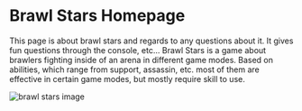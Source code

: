<html>
<body>
    <h1> Brawl Stars Homepage </h1>
    <p> This page is about brawl stars and regards to any questions about it. It gives fun questions through the console, etc... Brawl Stars is a game about brawlers fighting inside of an arena in different game modes. Based on abilities, which range from support, assassin, etc. most of them are effective in certain game modes, but mostly require skill to use. </p>
    <img src ="" alt ="brawl stars image">
</body>
<script>
    var brawl_questions = [
        "What brawler is poco? a Support Brawler",
        "How many trophies for a brawler do you need for rank 35? 1500",
        "How many brawlers can play in duels? 3",
        "What is the brawler with the balloon? Gus",
        "What is the most hated brawler in the community? Edgar",
        "How many brawlers at power level 9 do you need to play bronze/silver/gold ranked? 3",
        "How many brawlers at power level 9 do you need to play diamond+? 9",
        "Why is poco bad in the game mode Heist? Because he can't do enough damage to the heist.",
        "How many people can play ranked in one game? 6",
        "Is poco's M1 a cone or a line? A cone",
        "How much do the cheapest skin's cost that you can get that isn't a giveaway? 29 gems",
        "What is the yellow button that brawlers have? A Super.",
        "What is the red button that brawlers have? Aim/Auto Aim.",
        "What is the purple button that brawlers have? A Supercharge.",
    ]
    var randomIndex = Math.floor(Math.random() * brawl_questions.length);
    console.log("Question #" + (randomIndex + 1) + ": " + brawl_questions[randomIndex]);
</script>
</html>
